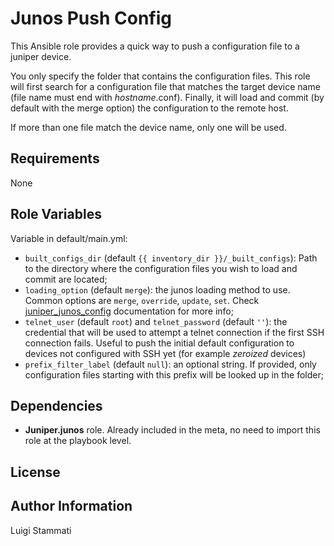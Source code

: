Junos Push Config
=========

This Ansible role provides a quick way to push a configuration file to a juniper device.

You only specify the folder that contains the configuration files. This role will first search for a configuration file 
that matches the target device name (file name must end with _hostname_.conf). Finally, it will load and commit 
(by default with the merge option) the configuration to the remote host. 


If more than one file match the device name, only one will be used. 


Requirements
------------

None

Role Variables
--------------

Variable in default/main.yml:


* `built_configs_dir` (default `{{ inventory_dir }}/_built_configs`): Path to the directory where the configuration 
files you wish to load and commit are located;
* `loading_option` (default `merge`): the junos loading method to use. Common options are `merge`, `override`, `update`, 
`set`. Check [juniper_junos_config](https://junos-ansible-modules.readthedocs.io/en/2.0.0/juniper_junos_config.html)
documentation for more info;
* `telnet_user` (default `root`) and `telnet_password` (default `''`): the credential that will be used to attempt a 
telnet connection if the first SSH connection fails. Useful to push the initial default configuration to devices 
not configured with SSH yet (for example _zeroized_ devices)
* `prefix_filter_label` (default `null`): an optional string. If provided, only configuration files starting with 
this prefix will be looked up in the folder;


Dependencies
------------

* __Juniper.junos__ role. Already included in the meta, no need to import this role at the playbook level.


License
-------


Author Information
------------------

Luigi Stammati
